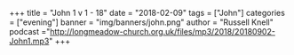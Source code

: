 +++
title = "John 1 v 1 - 18"
date = "2018-02-09"
tags = ["John"]
categories = ["evening"]
banner = "img/banners/john.png"
author = "Russell Knell"
podcast ="http://longmeadow-church.org.uk/files/mp3/2018/20180902-John1.mp3"
+++
